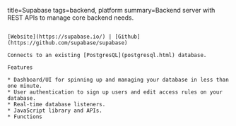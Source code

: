 title=Supabase
tags=backend, platform
summary=Backend server with REST APIs to manage core backend needs.
~~~~~~

[Website](https://supabase.io/) | [Github](https://github.com/supabase/supabase)

Connects to an existing [PostgresQL](postgresql.html) database.

Features

* Dashboard/UI for spinning up and managing your database in less than one minute.
* User authentication to sign up users and edit access rules on your database.
* Real-time database listeners.
* JavaScript library and APIs.
* Functions
